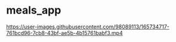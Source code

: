 # meals_app



https://user-images.githubusercontent.com/98089113/165734717-761bcd96-7cb8-43bf-ae5b-4b15761babf3.mp4

